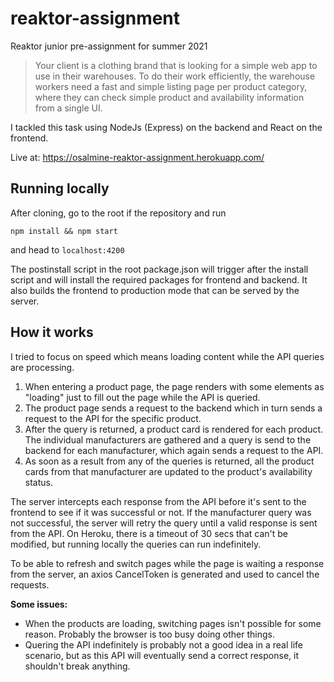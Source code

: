 # reaktor-assignment
Reaktor junior pre-assignment for summer 2021
> Your client is a clothing brand that is looking for a simple web app to use in their warehouses. To do their work efficiently, the warehouse workers need a fast and simple listing page per product category, where they can check simple product and availability information from a single UI.

I tackled this task using NodeJs (Express) on the backend and React on the frontend.

Live at: https://osalmine-reaktor-assignment.herokuapp.com/

## Running locally
After cloning, go to the root if the repository and run
```
npm install && npm start
```
and head to `localhost:4200`

The postinstall script in the root package.json will trigger after the install script and will install the required packages for frontend and backend. It also builds the frontend to production mode that can be served by the server.

## How it works

I tried to focus on speed which means loading content while the API queries are processing.

1. When entering a product page, the page renders with some elements as "loading" just to fill out the page while the API is queried.
2. The product page sends a request to the backend which in turn sends a request to the API for the specific product.
3. After the query is returned, a product card is rendered for each product. The individual manufacturers are gathered and a query is send to the backend for each manufacturer, which again sends a request to the API.
4. As soon as a result from any of the queries is returned, all the product cards from that manufacturer are updated to the product's availability status.

The server intercepts each response from the API before it's sent to the frontend to see if it was successful or not. If the manufacturer query was not successful, the server will retry the query until a valid response is sent from the API. On Heroku, there is a timeout of 30 secs that can't be modified, but running locally the queries can run indefinitely.

To be able to refresh and switch pages while the page is waiting a response from the server, an axios CancelToken is generated and used to cancel the requests.

**Some issues:**
- When the products are loading, switching pages isn't possible for some reason. Probably the browser is too busy doing other things.
- Quering the API indefinitely is probably not a good idea in a real life scenario, but as this API will eventually send a correct response, it shouldn't break anything.

